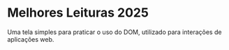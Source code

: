 # Melhores Leituras 2025
Uma tela simples para praticar o uso do DOM, utilizado para interações de aplicações web.
